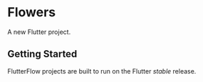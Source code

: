 # Flowers

A new Flutter project.

## Getting Started

FlutterFlow projects are built to run on the Flutter _stable_ release.
